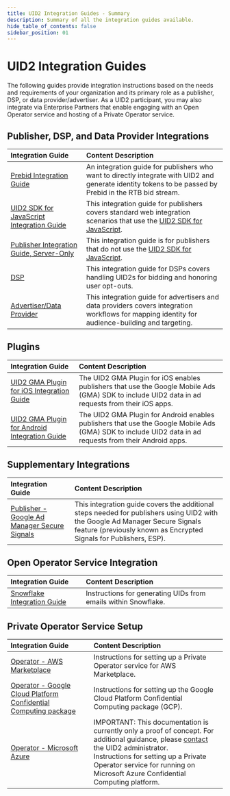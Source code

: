 ```yaml
---
title: UID2 Integration Guides - Summary
description: Summary of all the integration guides available.
hide_table_of_contents: false
sidebar_position: 01
---
```


# UID2 Integration Guides

The following guides provide integration instructions based on the needs and requirements of your organization and its primary role as a publisher, DSP, or data provider/advertiser. As a UID2 participant, you may also integrate via Enterprise Partners that enable engaging with an Open Operator service and hosting of a Private Operator service. 

## Publisher, DSP, and Data Provider Integrations

| Integration Guide |  Content Description |
| :--- | :--- |
| [Prebid Integration Guide](integration-prebid.md) | An integration guide for publishers who want to directly integrate with UID2 and generate identity tokens to be passed by Prebid in the RTB bid stream. |
| [UID2 SDK for JavaScript Integration Guide](publisher-client-side.md) | This integration guide for publishers covers standard web integration scenarios that use the [UID2 SDK for JavaScript](../sdks/client-side-identity.md). |
| [Publisher Integration Guide, Server-Only](custom-publisher-integration.md) | This integration guide is for publishers that do not use the [UID2 SDK for JavaScript](../sdks/client-side-identity.md). |
| [DSP](dsp-guide.md) | This integration guide for DSPs covers handling UID2s for bidding and honoring user opt-outs. |
| [Advertiser/Data Provider](advertiser-dataprovider-guide.md) | This integration guide for advertisers and data providers covers integration workflows for mapping identity for audience-building and targeting. |

## Plugins

| Integration Guide |  Content Description |
| :--- | :--- |
| [UID2 GMA Plugin for iOS Integration Guide](mobile-gma-ios.md) | The UID2 GMA Plugin for iOS enables publishers that use the Google Mobile Ads (GMA) SDK to include UID2 data in ad requests from their iOS apps. |
| [UID2 GMA Plugin for Android Integration Guide](mobile-gma-android.md) | The UID2 GMA Plugin for Android enables publishers that use the Google Mobile Ads (GMA) SDK to include UID2 data in ad requests from their Android apps. |

## Supplementary Integrations

| Integration Guide |  Content Description |
| :--- | :--- |
| [Publisher - Google Ad Manager Secure Signals](google-ss-integration.md) | This integration guide covers the additional steps needed for publishers using UID2 with the Google Ad Manager Secure Signals feature (previously known as Encrypted Signals for Publishers, ESP). |

## Open Operator Service Integration
 
| Integration Guide |  Content Description |
| :--- | :--- |
| [Snowflake Integration Guide](snowflake_integration.md) | Instructions for generating UIDs from emails within Snowflake. |

## Private Operator Service Setup
 
| Integration Guide |  Content Description |
| :--- | :--- |
| [Operator - AWS Marketplace](operator-guide-aws-marketplace.md) | Instructions for setting up a Private Operator service for AWS Marketplace. |
| [Operator - Google Cloud Platform Confidential Computing package](operator-guide-gcp-enclave.md) | Instructions for setting up the Google Cloud Platform Confidential Computing package (GCP). |
| [Operator - Microsoft Azure](operator-guide-azure-enclave.md) | IMPORTANT: This documentation is currently only a proof of concept. For additional guidance, please [contact](../getting-started/gs-account-setup.md#contact-info) the UID2 administrator.<br/>Instructions for setting up a Private Operator service for running on Microsoft Azure Confidential Computing platform.  |
